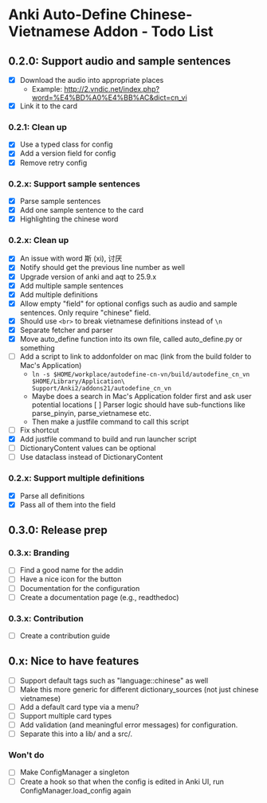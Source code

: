 # Anki Auto-Define Chinese-Vietnamese Addon - Todo List

## 0.2.0: Support audio and sample sentences

- [x] Download the audio into appropriate places
  - Example: http://2.vndic.net/index.php?word=%E4%BD%A0%E4%BB%AC&dict=cn_vi
- [x] Link it to the card

### 0.2.1: Clean up

- [x] Use a typed class for config
- [x] Add a version field for config
- [x] Remove retry config

### 0.2.x: Support sample sentences

- [x] Parse sample sentences
- [x] Add one sample sentence to the card
- [x] Highlighting the chinese word

### 0.2.x: Clean up

- [x] An issue with word 斯 (xi), 讨厌
- [x] Notify should get the previous line number as well
- [x] Upgrade version of anki and aqt to 25.9.x
- [x] Add multiple sample sentences
- [x] Add multiple definitions
- [x] Allow empty "field" for optional configs such as audio and sample sentences. Only require "chinese" field.
- [x] Should use `<br>` to break vietnamese definitions instead of `\n`
- [x] Separate fetcher and parser
- [x] Move auto_define function into its own file, called auto_define.py or something
- [ ] Add a script to link to addonfolder on mac (link from the build folder to Mac's Application)
  - `ln -s $HOME/workplace/autodefine-cn-vn/build/autodefine_cn_vn  $HOME/Library/Application\ Support/Anki2/addons21/autodefine_cn_vn`
  - Maybe does a search in Mac's Application folder first and ask user potential locations
    [ ] Parser logic should have sub-functions like parse_pinyin, parse_vietnamese etc.
  - Then make a justfile command to call this script
- [ ] Fix shortcut
- [x] Add justfile command to build and run launcher script
- [ ] DictionaryContent values can be optional
- [ ] Use dataclass instead of DictionaryContent

### 0.2.x: Support multiple definitions

- [x] Parse all definitions
- [x] Pass all of them into the field

## 0.3.0: Release prep

### 0.3.x: Branding

- [ ] Find a good name for the addin
- [ ] Have a nice icon for the button
- [ ] Documentation for the configuration
- [ ] Create a documentation page (e.g., readthedoc)

### 0.3.x: Contribution

- [ ] Create a contribution guide

## 0.x: Nice to have features

- [ ] Support default tags such as "language::chinese" as well
- [ ] Make this more generic for different dictionary_sources (not just chinese vietnamese)
- [ ] Add a default card type via a menu?
- [ ] Support multiple card types
- [ ] Add validation (and meaningful error messages) for configuration.
- [ ] Separate this into a lib/ and a src/.

### Won't do

- [ ] Make ConfigManager a singleton
- [ ] Create a hook so that when the config is edited in Anki UI, run ConfigManager.load_config again
